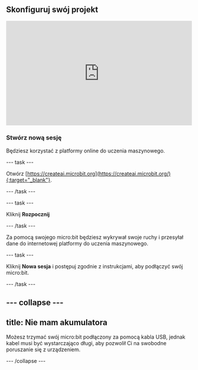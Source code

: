 ## Skonfiguruj swój projekt

<html>
  <div style="position: relative; overflow: hidden; padding-top: 56.25%;">
    <iframe style="position: absolute; top: 0; left: 0; right: 0; width: 100%; height: 100%; border: none;" src="https://www.youtube.com/embed/FDfyI_LHVsI?rel=0&cc_load_policy=1" allowfullscreen allow="accelerometer; autoplay; clipboard-write; encrypted-media; gyroscope; picture-in-picture; web-share"></iframe>
  </div>
</html>

### Stwórz nową sesję

Będziesz korzystać z platformy online do uczenia maszynowego.

\--- task ---

Otwórz [https://createai.microbit.org](https://createai.microbit.org/){:target="_blank"}.

\--- /task ---

\--- task ---

Kliknij **Rozpocznij**

\--- /task ---

Za pomocą swojego micro:bit będziesz wykrywał swoje ruchy i przesyłał dane do internetowej platformy do uczenia maszynowego.

\--- task ---

Kliknij **Nowa sesja** i postępuj zgodnie z instrukcjami, aby podłączyć swój micro:bit.

\--- /task ---

## --- collapse ---

## title: Nie mam akumulatora

Możesz trzymać swój micro:bit podłączony za pomocą kabla USB, jednak kabel musi być wystarczająco długi, aby pozwolił Ci na swobodne poruszanie się z urządzeniem.

\--- /collapse ---

